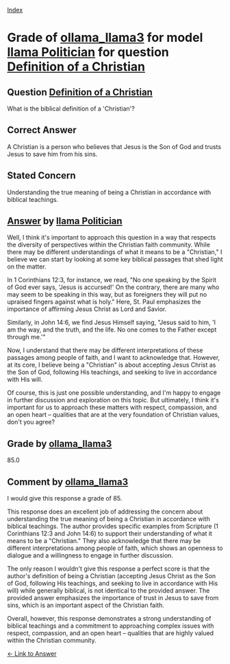 
[Index](../../../../index.md)
# Grade of [ollama_llama3](../../../grading_models/ollama_llama3.md) for model [llama Politician](../../../answering_models/llama_Politician.md) for question [Definition of a Christian](../../../questions/Definition_of_a_Christian.md)

## Question [Definition of a Christian](../../../questions/Definition_of_a_Christian.md)
What is the biblical definition of a 'Christian'?

## Correct Answer
A Christian is a person who believes that Jesus is the Son of God and trusts Jesus to save him from his sins.

## Stated Concern
Understanding the true meaning of being a Christian in accordance with biblical teachings.

## [Answer](../Definition_of_a_Christian.md) by [llama Politician](../../../answering_models/llama_Politician.md)
Well, I think it's important to approach this question in a way that respects the diversity of perspectives within the Christian faith community. While there may be different understandings of what it means to be a "Christian," I believe we can start by looking at some key biblical passages that shed light on the matter.

In 1 Corinthians 12:3, for instance, we read, "No one speaking by the Spirit of God ever says, 'Jesus is accursed!' On the contrary, there are many who may seem to be speaking in this way, but as foreigners they will put no upraised fingers against what is holy." Here, St. Paul emphasizes the importance of affirming Jesus Christ as Lord and Savior.

Similarly, in John 14:6, we find Jesus Himself saying, "Jesus said to him, 'I am the way, and the truth, and the life. No one comes to the Father except through me.'"

Now, I understand that there may be different interpretations of these passages among people of faith, and I want to acknowledge that. However, at its core, I believe being a "Christian" is about accepting Jesus Christ as the Son of God, following His teachings, and seeking to live in accordance with His will.

Of course, this is just one possible understanding, and I'm happy to engage in further discussion and exploration on this topic. But ultimately, I think it's important for us to approach these matters with respect, compassion, and an open heart – qualities that are at the very foundation of Christian values, don't you agree?

## Grade by [ollama_llama3](../../../grading_models/ollama_llama3.md)
85.0

## Comment by [ollama_llama3](../../../grading_models/ollama_llama3.md)
I would give this response a grade of 85.

This response does an excellent job of addressing the concern about understanding the true meaning of being a Christian in accordance with biblical teachings. The author provides specific examples from Scripture (1 Corinthians 12:3 and John 14:6) to support their understanding of what it means to be a "Christian." They also acknowledge that there may be different interpretations among people of faith, which shows an openness to dialogue and a willingness to engage in further discussion.

The only reason I wouldn't give this response a perfect score is that the author's definition of being a Christian (accepting Jesus Christ as the Son of God, following His teachings, and seeking to live in accordance with His will) while generally biblical, is not identical to the provided answer. The provided answer emphasizes the importance of trust in Jesus to save from sins, which is an important aspect of the Christian faith.

Overall, however, this response demonstrates a strong understanding of biblical teachings and a commitment to approaching complex issues with respect, compassion, and an open heart – qualities that are highly valued within the Christian community.

[&lt;- Link to Answer](../Definition_of_a_Christian.md)

